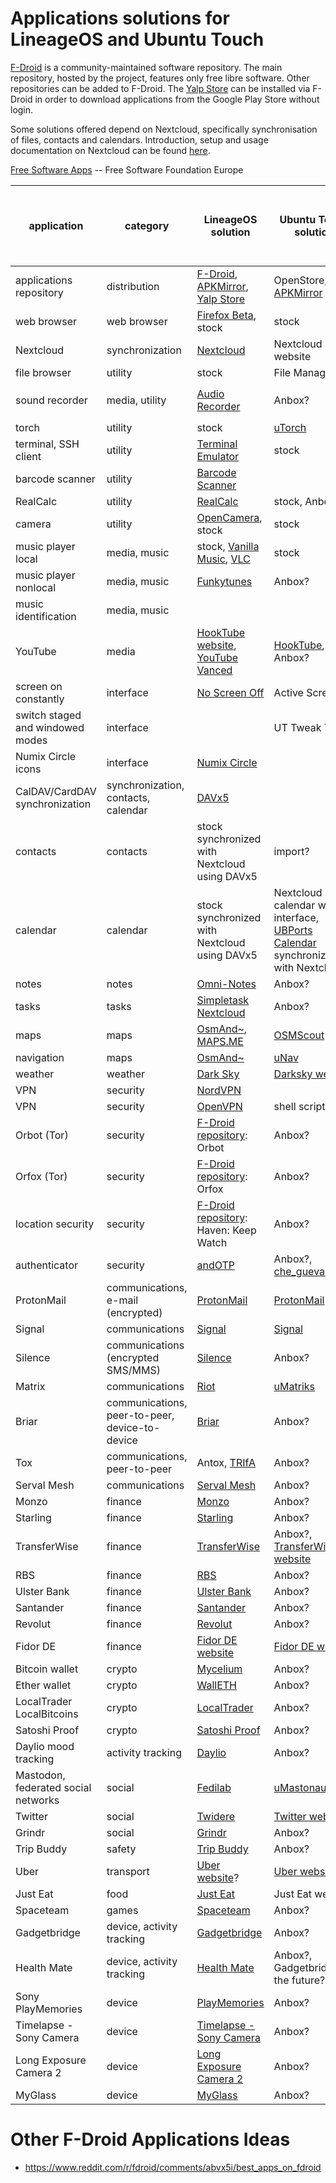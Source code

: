 # Applications solutions for LineageOS and Ubuntu Touch

[F-Droid](https://f-droid.org) is a community-maintained software repository. The main repository, hosted by the project, features only free libre software. Other repositories can be added to F-Droid. The [Yalp Store](https://f-droid.org/en/packages/com.github.yeriomin.yalpstore) can be installed via F-Droid in order to download applications from the Google Play Store without login.

Some solutions offered depend on Nextcloud, specifically synchronisation of files, contacts and calendars. Introduction, setup and usage documentation on Nextcloud can be found [here](https://github.com/wdbm/resources_Nextcloud/blob/master/documentation/documentation.md).

[Free Software Apps](https://fsfe.org/campaigns/android/liberate.html#Apps) -- Free Software Foundation Europe

|**application**                    |**category**                                  |**LineageOS solution**                                                                                                                                        |**Ubuntu Touch solution**                                                                                                               |**comment**                                                                                                                                                       |**solution for both LineageOS and Ubuntu Touch?**|
|-----------------------------------|----------------------------------------------|--------------------------------------------------------------------------------------------------------------------------------------------------------------|----------------------------------------------------------------------------------------------------------------------------------------|------------------------------------------------------------------------------------------------------------------------------------------------------------------|-------------------------------------------------|
|applications repository            |distribution                                  |[F-Droid](https://f-droid.org/FDroid.apk), [APKMirror](https://www.apkmirror.com), [Yalp Store](https://f-droid.org/en/packages/com.github.yeriomin.yalpstore)|OpenStore, [APKMirror](https://www.apkmirror.com)                                                                                       |                                                                                                                                                                  |true                                             |
|web browser                        |web browser                                   |[Firefox Beta](https://www.apkmirror.com/apk/mozilla/firefox-beta), stock                                                                                     |stock                                                                                                                                   |                                                                                                                                                                  |true                                             |
|Nextcloud                          |synchronization                               |[Nextcloud](https://f-droid.org/en/packages/com.nextcloud.client)                                                                                             |Nextcloud website                                                                                                                       |                                                                                                                                                                  |true                                             |
|file browser                       |utility                                       |stock                                                                                                                                                         |File Manager                                                                                                                            |                                                                                                                                                                  |true                                             |
|sound recorder                     |media, utility                                |[Audio Recorder](https://f-droid.org/en/packages/com.github.axet.audiorecorder)                                                                               |Anbox?                                                                                                                                  |Change the save directory from `/storage/emulated/0/Android/data/com.github.axet.audiorecorder/files` to something reasonable like an existing directory `/audio`.|                                                 |
|torch                              |utility                                       |stock                                                                                                                                                         |[uTorch](https://open.uappexplorer.com/app/com.ubuntu.developer.majster-pl.utorch)                                                      |                                                                                                                                                                  |true                                             |
|terminal, SSH client               |utility                                       |[Terminal Emulator](https://f-droid.org/en/packages/jackpal.androidterm)                                                                                      |stock                                                                                                                                   |                                                                                                                                                                  |true                                             |
|barcode scanner                    |utility                                       |[Barcode Scanner](https://f-droid.org/en/packages/com.google.zxing.client.android)                                                                            |                                                                                                                                        |                                                                                                                                                                  |                                                 |
|RealCalc                           |utility                                       |[RealCalc](https://www.apkmirror.com/apk/quartic-software/realcalc)                                                                                           |stock, Anbox?                                                                                                                           |                                                                                                                                                                  |true                                             |
|camera                             |utility                                       |[OpenCamera](https://f-droid.org/en/packages/net.sourceforge.opencamera), stock                                                                               |stock                                                                                                                                   |                                                                                                                                                                  |true                                             |
|music player local                 |media, music                                  |stock, [Vanilla Music](https://f-droid.org/packages/ch.blinkenlights.android.vanilla), [VLC](https://f-droid.org/en/packages/org.videolan.vlc)                |stock                                                                                                                                   |                                                                                                                                                                  |true                                             |
|music player nonlocal              |media, music                                  |[Funkytunes](https://raw.githubusercontent.com/wdbm/funkytunes/master/com.github.funkyg.funkytunes.apk)                                                       |Anbox?                                                                                                                                  |                                                                                                                                                                  |                                                 |
|music identification               |media, music                                  |                                                                                                                                                              |                                                                                                                                        |no options independent of Google found (e.g., Shazam and Google Sound Search dependent on Google)                                                                 |                                                 |
|YouTube                            |media                                         |[HookTube website](https://www.hooktube.com), [YouTube Vanced](https://youtubevanced.com/non-root)                                                            |[HookTube](https://www.hooktube.com), Anbox?                                                                                            |                                                                                                                                                                  |true                                             |
|screen on constantly               |interface                                     |[No Screen Off](https://www.wdbm.pro/a4b32111-5521-42db-9e75-7c04d6b80edd)                                                                                    |Active Screen                                                                                                                           |                                                                                                                                                                  |true                                             |
|switch staged and windowed modes   |interface                                     |                                                                                                                                                              |UT Tweak Tool                                                                                                                           |                                                                                                                                                                  |                                                 |
|Numix Circle icons                 |interface                                     |[Numix Circle](https://www.wdbm.pro/e9b6aa9f-9bf7-4e66-b123-b43708e627be)                                                                                     |                                                                                                                                        |                                                                                                                                                                  |                                                 |
|CalDAV/CardDAV synchronization     |synchronization, contacts, calendar           |[DAVx5](https://f-droid.org/en/packages/at.bitfire.davdroid)                                                                                                  |                                                                                                                                        |                                                                                                                                                                  |                                                 |
|contacts                           |contacts                                      |stock synchronized with Nextcloud using DAVx5                                                                                                                 |import?                                                                                                                                 |                                                                                                                                                                  |true                                             |
|calendar                           |calendar                                      |stock synchronized with Nextcloud using DAVx5                                                                                                                 |Nextcloud calendar web interface, [UBPorts Calendar](https://open.uappexplorer.com/app/com.ubuntu.calendar) synchronized with Nextcloud?|                                                                                                                                                                  |true                                             |
|notes                              |notes                                         |[Omni-Notes](https://f-droid.org/packages/it.feio.android.omninotes.foss)                                                                                     |Anbox?                                                                                                                                  |                                                                                                                                                                  |                                                 |
|tasks                              |tasks                                         |[Simpletask Nextcloud](https://www.wdbm.pro/6c9cb470-407d-4ac9-80fe-9802897833e6)                                                                             |Anbox?                                                                                                                                  |                                                                                                                                                                  |                                                 |
|maps                               |maps                                          |[OsmAnd~](https://f-droid.org/packages/net.osmand.plus), [MAPS.ME](https://maps.me)                                                                           |[OSMScout](https://open.uappexplorer.com/app/osmscout.fransschreuder)                                                                   |                                                                                                                                                                  |true                                             |
|navigation                         |maps                                          |[OsmAnd~](https://f-droid.org/packages/net.osmand.plus)                                                                                                       |[uNav](https://open.uappexplorer.com/app/navigator.costales)                                                                            |                                                                                                                                                                  |true                                             |
|weather                            |weather                                       |[Dark Sky](https://www.apkmirror.com/apk/the-dark-sky-company/dark-sky-hyperlocal-weather-wear-os)                                                            |[Darksky website](https://darksky.net)                                                                                                  |                                                                                                                                                                  |true                                             |
|VPN                                |security                                      |[NordVPN](https://www.wdbm.pro/d3e40fd5-e47f-432c-bef4-e6887173de5e)                                                                                          |                                                                                                                                        |                                                                                                                                                                  |                                                 |
|VPN                                |security                                      |[OpenVPN](https://f-droid.org/en/packages/de.blinkt.openvpn)                                                                                                  |shell script?                                                                                                                           |                                                                                                                                                                  |                                                 |
|Orbot (Tor)                        |security                                      |[F-Droid repository](https://guardianproject.info/fdroid): Orbot                                                                                              |Anbox?                                                                                                                                  |The Guardian Project                                                                                                                                              |                                                 |
|Orfox (Tor)                        |security                                      |[F-Droid repository](https://guardianproject.info/fdroid): Orfox                                                                                              |Anbox?                                                                                                                                  |The Guardian Project                                                                                                                                              |                                                 |
|location security                  |security                                      |[F-Droid repository](https://guardianproject.github.io/haven-nightly/fdroid/repo): Haven: Keep Watch                                                          |Anbox?                                                                                                                                  |The Guardian Project                                                                                                                                              |                                                 |
|authenticator                      |security                                      |[andOTP](https://f-droid.org/en/packages/org.shadowice.flocke.andotp)                                                                                         |Anbox?, [che_guevara_otp](https://github.com/wdbm/che_guevara_otp)                                                                      |                                                                                                                                                                  |                                                 |
|ProtonMail                         |communications, e-mail (encrypted)            |[ProtonMail](https://www.wdbm.pro/8793504e-3e3d-41b3-ad6b-626a7dd49792)                                                                                       |[ProtonMail](https://open.uappexplorer.com/app/protonmail.txaume)                                                                       |                                                                                                                                                                  |true                                             |
|Signal                             |communications                                |[Signal](https://signal.org/android/apk)                                                                                                                      |[Signal](https://open.uappexplorer.com/app/textsecure.nanuc)                                                                            |                                                                                                                                                                  |true                                             |
|Silence                            |communications (encrypted SMS/MMS)            |[Silence](https://f-droid.org/packages/org.smssecure.smssecure)                                                                                               |Anbox?                                                                                                                                  |                                                                                                                                                                  |                                                 |
|Matrix                             |communications                                |[Riot](https://f-droid.org/en/packages/im.vector.alpha)                                                                                                       |[uMatriks](https://open.uappexplorer.com/app/umatriks.larreamikel)                                                                      |                                                                                                                                                                  |true                                             |
|Briar                              |communications, peer-to-peer, device-to-device|[Briar](https://f-droid.org/en/packages/org.briarproject.briar.android)                                                                                       |Anbox?                                                                                                                                  |                                                                                                                                                                  |                                                 |
|Tox                                |communications, peer-to-peer                  |Antox, [TRIfA](https://f-droid.org/en/packages/com.zoffcc.applications.trifa)                                                                                 |Anbox?                                                                                                                                  |                                                                                                                                                                  |                                                 |
|Serval Mesh                        |communications                                |[Serval Mesh](https://f-droid.org/en/packages/org.servalproject)                                                                                              |Anbox?                                                                                                                                  |                                                                                                                                                                  |                                                 |
|Monzo                              |finance                                       |[Monzo](https://www.apkmirror.com/apk/monzo/monzo-bank)                                                                                                       |Anbox?                                                                                                                                  |                                                                                                                                                                  |                                                 |
|Starling                           |finance                                       |[Starling](https://www.wdbm.pro/df39f3ec-3f1e-4d98-b221-3307f44ce2cd)                                                                                         |Anbox?                                                                                                                                  |                                                                                                                                                                  |                                                 |
|TransferWise                       |finance                                       |[TransferWise](https://www.wdbm.pro/8dcbec5d-5805-4b4e-880d-12ab509942c8)                                                                                     |Anbox?, [TransferWise website](https://transferwise.com)                                                                                |                                                                                                                                                                  |                                                 |
|RBS                                |finance                                       |[RBS](https://www.wdbm.pro/e1f91556-373d-4eca-bb62-88d3a2177ad1)                                                                                              |Anbox?                                                                                                                                  |                                                                                                                                                                  |                                                 |
|Ulster Bank                        |finance                                       |[Ulster Bank](https://www.wdbm.pro/3960ee09-2bcf-4920-8772-f6fe46c2d24e)                                                                                      |Anbox?                                                                                                                                  |                                                                                                                                                                  |                                                 |
|Santander                          |finance                                       |[Santander](https://www.apkmirror.com/apk/santander-bank-polska-s-a/santander-mobile)                                                                         |Anbox?                                                                                                                                  |                                                                                                                                                                  |                                                 |
|Revolut                            |finance                                       |[Revolut](https://www.apkmirror.com/apk/revolut-ltd/revolut-better-than-your-bank)                                                                            |Anbox?                                                                                                                                  |                                                                                                                                                                  |                                                 |
|Fidor DE                           |finance                                       |[Fidor DE website](https://www.fidor.de)                                                                                                                      |[Fidor DE website](https://www.fidor.de)                                                                                                |                                                                                                                                                                  |true                                             |
|Bitcoin wallet                     |crypto                                        |[Mycelium](https://www.wdbm.pro/0f5e465c-99e9-4928-9baa-71eb71ddec76)                                                                                         |Anbox?                                                                                                                                  |                                                                                                                                                                  |                                                 |
|Ether wallet                       |crypto                                        |[WallETH](https://f-droid.org/en/packages/org.walleth)                                                                                                        |Anbox?                                                                                                                                  |                                                                                                                                                                  |                                                 |
|LocalTrader LocalBitcoins          |crypto                                        |[LocalTrader](https://www.wdbm.pro/c9dc43f1-23bd-431a-98a1-ed108d1019b2)                                                                                      |Anbox?                                                                                                                                  |                                                                                                                                                                  |                                                 |
|Satoshi Proof                      |crypto                                        |[Satoshi Proof](https://f-droid.org/en/packages/org.ligi.satoshiproof)                                                                                        |Anbox?                                                                                                                                  |                                                                                                                                                                  |                                                 |
|Daylio mood tracking               |activity tracking                             |[Daylio](https://www.apkmirror.com/apk/daylio/daylio-diary-journal-mood-tracker)                                                                              |Anbox?                                                                                                                                  |                                                                                                                                                                  |                                                 |
|Mastodon, federated social networks|social                                        |[Fedilab](https://f-droid.org/en/packages/fr.gouv.etalab.mastodon)                                                                                            |[uMastonauts](https://open.uappexplorer.com/app/umastodon.christianpauly)?                                                              |                                                                                                                                                                  |untested                                         |
|Twitter                            |social                                        |[Twidere](https://f-droid.org/en/packages/org.mariotaku.twidere)                                                                                              |[Twitter website](https://twitter.com)                                                                                                  |                                                                                                                                                                  |true                                             |
|Grindr                             |social                                        |[Grindr](https://www.apkmirror.com/apk/grindr-llc/grindr-gay-chat-meet-date)                                                                                  |Anbox?                                                                                                                                  |                                                                                                                                                                  |                                                 |
|Trip Buddy                         |safety                                        |[Trip Buddy](https://www.wdbm.pro/c28904d4-1f07-4424-af8a-072e80ef1710)                                                                                       |Anbox?                                                                                                                                  |                                                                                                                                                                  |                                                 |
|Uber                               |transport                                     |[Uber website](https://m.uber.com)?                                                                                                                           |[Uber website](https://m.uber.com)?                                                                                                     |mobile site may require Google services                                                                                                                           |                                                 |
|Just Eat                           |food                                          |[Just Eat](https://www.wdbm.pro/e40082c6-64d0-4651-b15b-3b6ca92ce31c)                                                                                         |Just Eat website                                                                                                                        |                                                                                                                                                                  |true                                             |
|Spaceteam                          |games                                         |[Spaceteam](https://www.wdbm.pro/d9aa5e3f-d676-47a8-b923-c6df0f7e67f8)                                                                                        |Anbox?                                                                                                                                  |                                                                                                                                                                  |                                                 |
|Gadgetbridge                       |device, activity tracking                     |[Gadgetbridge](https://f-droid.org/en/packages/nodomain.freeyourgadget.gadgetbridge)                                                                          |Anbox?                                                                                                                                  |for connection with activity trackers and wearables                                                                                                               |                                                 |
|Health Mate                        |device, activity tracking                     |[Health Mate](https://www.apkmirror.com/apk/withings/nokia-health-mate)                                                                                       |Anbox?, Gadgetbridge in the future?                                                                                                     |for connection with Withings activity trackers                                                                                                                    |                                                 |
|Sony PlayMemories                  |device                                        |[PlayMemories](https://www.apkmirror.com/apk/sony-imaging-products-solutions-inc/playmemories-mobile)                                                         |Anbox?                                                                                                                                  |                                                                                                                                                                  |                                                 |
|Timelapse - Sony Camera            |device                                        |[Timelapse - Sony Camera](https://www.wdbm.pro/dcb5ab69-9eed-4fc4-94e1-080b684a4989)                                                                          |Anbox?                                                                                                                                  |                                                                                                                                                                  |                                                 |
|Long Exposure Camera 2             |device                                        |[Long Exposure Camera 2](https://www.wdbm.pro/33d18346-e08f-4a2e-b45e-30319169105f)                                                                           |Anbox?                                                                                                                                  |                                                                                                                                                                  |                                                 |
|MyGlass                            |device                                        |[MyGlass](https://www.apkmirror.com/apk/google-inc/myglass)                                                                                                   |Anbox?                                                                                                                                  |                                                                                                                                                                  |                                                 |

# Other F-Droid Applications Ideas

- <https://www.reddit.com/r/fdroid/comments/abvx5i/best_apps_on_fdroid>
